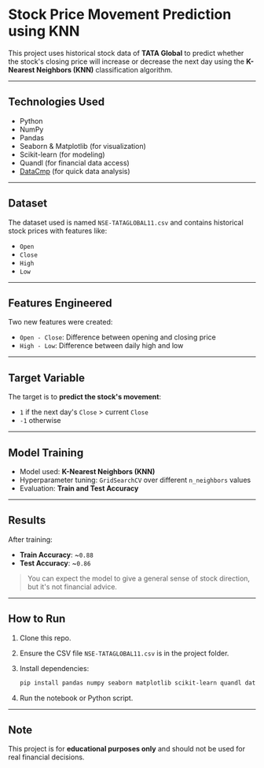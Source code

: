 # Stock Price Movement Prediction using KNN

This project uses historical stock data of **TATA Global** to predict whether the stock's closing price will increase or decrease the next day using the **K-Nearest Neighbors (KNN)** classification algorithm.

---

## Technologies Used

* Python
* NumPy
* Pandas
* Seaborn & Matplotlib (for visualization)
* Scikit-learn (for modeling)
* Quandl (for financial data access)
* [DataCmp](https://pypi.org/project/datacmp/) (for quick data analysis)

---

## Dataset

The dataset used is named `NSE-TATAGLOBAL11.csv` and contains historical stock prices with features like:

* `Open`
* `Close`
* `High`
* `Low`

---

## Features Engineered

Two new features were created:

* `Open - Close`: Difference between opening and closing price
* `High - Low`: Difference between daily high and low

---

## Target Variable

The target is to **predict the stock's movement**:

* `1` if the next day's `Close` > current `Close`
* `-1` otherwise

---

## Model Training

* Model used: **K-Nearest Neighbors (KNN)**
* Hyperparameter tuning: `GridSearchCV` over different `n_neighbors` values
* Evaluation: **Train and Test Accuracy**

---

## Results

After training:

* **Train Accuracy**: \~`0.88`
* **Test Accuracy**: \~`0.86`

> You can expect the model to give a general sense of stock direction, but it's not financial advice.

---

## How to Run

1. Clone this repo.
2. Ensure the CSV file `NSE-TATAGLOBAL11.csv` is in the project folder.
3. Install dependencies:

   ```bash
   pip install pandas numpy seaborn matplotlib scikit-learn quandl datacmp
   ```
4. Run the notebook or Python script.

---

## Note

This project is for **educational purposes only** and should not be used for real financial decisions.
